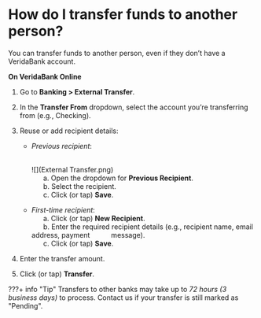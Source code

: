 # How do I transfer funds to another person?

You can transfer funds to another person, even if they don’t have a VeridaBank account.

**On VeridaBank Online**

1.	Go to **Banking > External Transfer**.
2.	In the **Transfer From** dropdown, select the account you’re transferring from (e.g., Checking).
3.	Reuse or add recipient details:
    
    - *Previous recipient*:<br><br>

        ![](External Transfer.png)    
             &nbsp;&nbsp;&nbsp;&nbsp;&nbsp;&nbsp;a. Open the dropdown for **Previous Recipient**.<br>
            &nbsp;&nbsp;&nbsp;&nbsp;&nbsp;&nbsp;b. Select the recipient.<br>
            &nbsp;&nbsp;&nbsp;&nbsp;&nbsp;&nbsp;c. Click (or tap) **Save**.
    
    - *First-time recipient*:    
            &nbsp;&nbsp;&nbsp;&nbsp;&nbsp;&nbsp;a. Click (or tap) **New Recipient**.<br>
            &nbsp;&nbsp;&nbsp;&nbsp;&nbsp;&nbsp;b. Enter the required recipient details (e.g., recipient name, email address, payment &nbsp;&nbsp;&nbsp;&nbsp;&nbsp;&nbsp;&nbsp;&nbsp;&nbsp;&nbsp;message).<br>
            &nbsp;&nbsp;&nbsp;&nbsp;&nbsp;&nbsp;c. Click (or tap) **Save**.

4. Enter the transfer amount.
5. Click (or tap) **Transfer**.

???+ info "Tip"
    Transfers to other banks may take up to *72 hours (3 business days)* to process. Contact us if your transfer is still marked as "Pending".